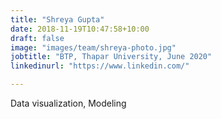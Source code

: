 ```yaml
---
title: "Shreya Gupta"
date: 2018-11-19T10:47:58+10:00
draft: false
image: "images/team/shreya-photo.jpg"
jobtitle: "BTP, Thapar University, June 2020"
linkedinurl: "https://www.linkedin.com/"

---
```


Data visualization, Modeling
